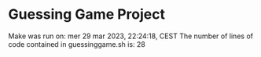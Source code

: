 # Guessing Game Project
Make was run on: mer 29 mar 2023, 22:24:18, CEST
The number of lines of code contained in guessinggame.sh is: 28
